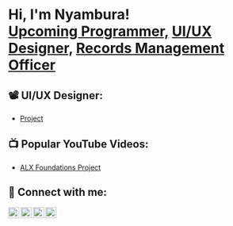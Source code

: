 <h1>Hi, I'm Nyambura! <br/><a href="https://github.com/Nyambura333">Upcoming Programmer,</a> <a href="https://github.com/Nyambura333">UI/UX Designer,</a> <a href="https://github.com/Nyambura333">Records Management Officer </a></h1>
  
<h2>📽️ UI/UX Designer:</h2>

 - [Project](https://docs.google.com/presentation/d/1Qx0k6EWlKA2I2oDgdKyXAdrPcrnRf5S5Ecsx9SBwKpo/edit?usp=sharing)
 
<h2>📺 Popular YouTube Videos:</h2>

- [ALX Foundations Project](https://youtu.be/SZebSzZPQGM?si=AHrQtP1xUA7G0muo)

<h2> 🤳 Connect with me:</h2>

[<img align="left" alt="Nyambura | YouTube" width="22px" src="https://cdn.jsdelivr.net/npm/simple-icons@v3/icons/youtube.svg" />][youtube]
[<img align="left" alt="Nyambura | Twitter" width="22px" src="https://cdn.jsdelivr.net/npm/simple-icons@v3/icons/twitter.svg" />][twitter]
[<img align="left" alt="Nyambura | LinkedIn" width="22px" src="https://cdn.jsdelivr.net/npm/simple-icons@v3/icons/linkedin.svg" />][linkedin]
[<img align="left" alt="Nyambura | Instagram" width="22px" src="https://cdn.jsdelivr.net/npm/simple-icons@v3/icons/instagram.svg" />][instagram]


[twitter]: https://
[youtube]: https://
[instagram]: https://
[linkedin]:  https://linkedin.com/in/stella-nyambura-0ba8b41a6

<!--
**Nyambura333/Nyambura333** is a ✨ _special_ ✨ repository because its `README.md` (this file) appears on your GitHub profile.

Here are some ideas to get you started:

- 🔭 I’m currently working on ...
- 🌱 I’m currently learning ...
- 👯 I’m looking to collaborate on ...
- 🤔 I’m looking for help with ...
- 💬 Ask me about ...
- 📫 How to reach me: ...
- 😄 Pronouns: ...
- ⚡ Fun fact: ...
-->
